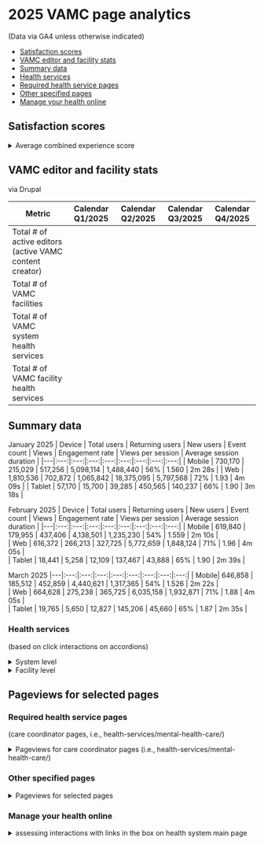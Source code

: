 # 2025 VAMC page analytics
(Data via GA4 unless otherwise indicated) 

- [Satisfaction scores](https://github.com/department-of-veterans-affairs/va.gov-team/blob/master/products/facilities/medical-centers/analytics/2024-vamc-data.md#satisfaction-scores)
- [VAMC editor and facility stats](https://github.com/department-of-veterans-affairs/va.gov-team/blob/master/products/facilities/medical-centers/analytics/2024-vamc-data.md#vamc-editor-and-facility-stats)
- [Summary data](https://github.com/department-of-veterans-affairs/va.gov-team/blob/master/products/facilities/medical-centers/analytics/2024-vamc-data.md#summary-data)
- [Health services](#health-services)
- [Required health service pages](#required-health-service-pages)
- [Other specified pages](#other-specified-pages)
- [Manage your health online](#manage-your-health-online)


## Satisfaction scores

<details>
 <summary> Average combined experience score </summary>

![image](https://github.com/user-attachments/assets/dd807bb7-3807-4662-a0ea-778a6b6007f4)


</details>

## VAMC editor and facility stats
via Drupal


|	Metric| Calendar Q1/2025 | Calendar Q2/2025	| Calendar Q3/2025 | Calendar Q4/2025 |
|---|:---:|:---:|:---:|:---:|
| Total # of active editors (active VAMC content creator) |||||
| Total # of VAMC facilities |||||
| Total # of VAMC system health services||||| 
| Total # of VAMC facility health services |||||


## Summary data

January 2025
| Device	|	 Total users 	|	 Returning users 	|	 New users 	|	 Event count 	|	 Views 	|	Engagement rate	|	Views per session	|	Average session duration	|
|---|:---:|:---:|:---:|:---:|:---:|:---:|:---:|:---:|
| Mobile |	 730,170 	|	 215,029 	|	 517,256 	|	 5,098,114 	|	 1,488,440 	|	56%	|	1.560	|	2m 28s	|
| Web |  1,810,536 	|	 702,872 	|	 1,065,842 	|	 18,375,095 	|	 5,797,568 	|	72%	|	1.93	|	4m 09s	|
| Tablet | 57,170 	|	 15,700 	|	 39,285 	|	 450,565 	|	 140,237 	|	66%	|	1.90	|	3m 18s	|

February 2025
| Device	|	 Total users 	|	 Returning users 	|	 New users 	|	 Event count 	|	 Views 	|	Engagement rate	|	Views per session	|	Average session duration	|
|---|:---:|:---:|:---:|:---:|:---:|:---:|:---:|:---:|
| Mobile	|	 619,840 	|	 179,955 	|	 437,406 	|	 4,138,501 	|	 1,235,230 	|	54%	|	1.559	|	2m 10s	|	 
| Web | 616,372 	|	 266,213 	|	 327,725 	|	 5,772,659 	|	 1,848,124 	|	71%	|	1.96	|	4m 05s	|	 
| Tablet | 18,441 	|	 5,258 	|	 12,109 	|	 137,467 	|	 43,888 	|	65%	|	1.90	|	2m 39s	|

March 2025
|---|:---:|:---:|:---:|:---:|:---:|:---:|:---:|:---:|
|	Mobile| 646,858 	|	 185,512 	|	 452,859 	|	 4,440,621 	|	 1,317,365 	|	54%	|	1.526	|	2m 22s	|	 
| Web | 664,628 	|	 275,238 	|	 365,725 	|	 6,035,158 	|	 1,932,871 	|	71%	|	1.88	|	4m 05s	|	
| Tablet | 19,765 	|	 5,650 	|	 12,827 	|	 145,206 	|	 45,660 	|	65%	|	1.87	|	2m 35s	|

 
### Health services 
(based on click interactions on accordions)

<details>
<summary> System level </summary>

|	Metric	|	January 2025 | February 2025	| March 2025 | April 2025 | May 2025 | June 2025 | July 2025 | August 2025 | September 2025 | October 2025 | November 2025 | December 2025 | 
|---|:---:|:---:|:---:|:---:|:---:|:---:|:---:|:---:|:---:| :---:|:---:|:---:| 
| Service ||||||||||||||


</details>

<details>
<summary> Facility level </summary>

|	Metric	|	January 2025 | February 2025	| March 2025 | April 2025 | May 2025 | June 2025 | July 2025 | August 2025 | September 2025 | October 2025 | November 2025 | December 2025 | 
|---|:---:|:---:|:---:|:---:|:---:|:---:|:---:|:---:|:---:| :---:|:---:|:---:| 
| Service ||||||||||||||


</details>


## Pageviews for selected pages 

### Required health service pages
(care coordinator pages, i.e., health-services/mental-health-care/) 

<details>
 <summary> Pageviews for care coordinator pages (i.e., health-services/mental-health-care/) </summary>
 
|	Health service page	|	January 2025 | February 2025	| March 2025 | April 2025 | May 2025 | June 2025 | July 2025 | August 2025 | September 2025 | October 2025 | November 2025 | December 2025 | 
|---|:---:|:---:|:---:|:---:|:---:|:---:|:---:|:---:|:---:| :---:|:---:|:---:|
|	Mental health care	|||||||||||||| 
|	Suicide prevention	||||||||||||||
|	Caregiver support	||||||||||||||
|	Homeless Veteran care	||||||||||||||
|	LGBTQ+ Veteran care	||||||||||||||
|	Minority Veteran care	||||||||||||||
|	Patient advocates	||||||||||||||
|	Returning service member care	||||||||||||||
|	Women Veteran care	||||||||||||||

</details>

### Other specified pages
<details>
 <summary> Pageviews for selected pages  </summary>

|	Pageviews for selected pages |	January 2025 | February 2025	| March 2025 | April 2025 | May 2025 | June 2025 | July 2025 | August 2025 | September 2025 | October 2025 | November 2025 | December 2025 | 
|---|:---:|:---:|:---:|:---:|:---:|:---:|:---:|:---:|:---:| :---:|:---:|:---:|
|	Contact us 	||||||||||||||
|	Health services offered here 	||||||||||||||
|	Programs	||||||||||||||
|	About us ||||||||||||||
|	Work with us	||||||||||||||
|	Events		||||||||||||||
|	Stories	 ||||||||||||||
| News ||||||||||||||

</details>

### Manage your health online 
<details>
 <summary> assessing interactions with links in the box on health system main page </summary>

| Link|  |	Pageviews for selected pages |	January 2025 | February 2025	| March 2025 | April 2025 | May 2025 | June 2025 | July 2025 | August 2025 | September 2025 | October 2025 | November 2025 | December 2025 | 
|---|:---:|:---:|:---:|:---:|:---:|:---:|:---:|:---:|:---:| :---:|:---:|:---:|
| Refill and track your prescriptions||||||||||||||
| Send a secure message to your health care team ||||||||||||||
| Schedule and manage health appointments ||||||||||||||
| Download your VA medical records (Blue Button) ||||||||||||||
| View your lab and test results ||||||||||||||
| Order hearing aid batteries and accessories ||||||||||||||
| Download VA Health Chat ||||||||||||||
| Connect to VA care ||||||||||||||


</details>



